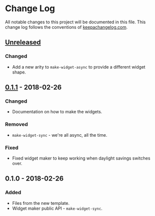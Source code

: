 # Change Log
All notable changes to this project will be documented in this file. This change log follows the conventions of [keepachangelog.com](http://keepachangelog.com/).

## [Unreleased]
### Changed
- Add a new arity to `make-widget-async` to provide a different widget shape.

## [0.1.1] - 2018-02-26
### Changed
- Documentation on how to make the widgets.

### Removed
- `make-widget-sync` - we're all async, all the time.

### Fixed
- Fixed widget maker to keep working when daylight savings switches over.

## 0.1.0 - 2018-02-26
### Added
- Files from the new template.
- Widget maker public API - `make-widget-sync`.

[Unreleased]: https://github.com/your-name/co.momomo.appsearch/compare/0.1.1...HEAD
[0.1.1]: https://github.com/your-name/co.momomo.appsearch/compare/0.1.0...0.1.1
